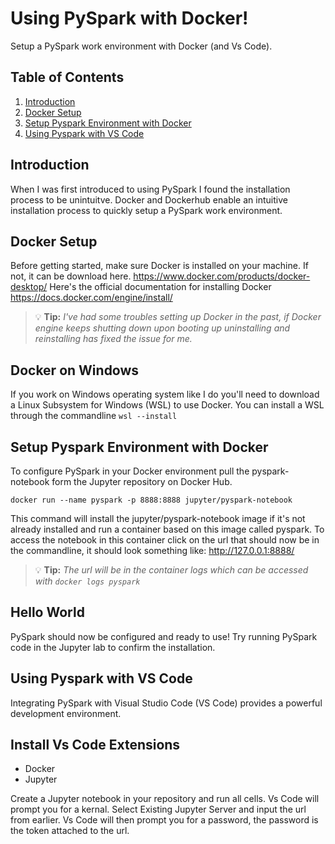 # Using PySpark with Docker!
Setup a PySpark work environment with Docker (and Vs Code).

## Table of Contents
1. [Introduction](#introduction)
2. [Docker Setup](#Docker-Setup)
3. [Setup Pyspark Environment with Docker](#Setup-Pyspark-Environment-with-Docker)
4. [Using Pyspark with VS Code](#Using-Pyspark-with-VS-Code)

## Introduction
When I was first introduced to using PySpark I found the installation process to be unintuitve. Docker and Dockerhub enable an intuitive installation process to quickly setup a PySpark work environment.

## Docker Setup
Before getting started, make sure Docker is installed on your machine. If not, it can be download here. https://www.docker.com/products/docker-desktop/
Here's the official documentation for installing Docker https://docs.docker.com/engine/install/ 
> :bulb: **Tip:** _I've had some troubles setting up Docker in the past, if Docker engine keeps shutting down upon booting up uninstalling and reinstalling has fixed the issue for me._

Docker on Windows
-----------------
If you work on Windows operating system like I do you'll need to download a Linux Subsystem for Windows (WSL) to use Docker. You can install a WSL through the commandline ```wsl --install```

## Setup Pyspark Environment with Docker
To configure PySpark in your Docker environment pull the pyspark-notebook form the Jupyter repository on Docker Hub.
```
docker run --name pyspark -p 8888:8888 jupyter/pyspark-notebook
```
This command will install the jupyter/pyspark-notebook image if it's not already installed and run a container based on this image called pyspark.
To access the notebook in this container click on the url that should now be in the commandline, it should look something like: http://127.0.0.1:8888/
> :bulb: **Tip:** _The url will be in the container logs which can be accessed with ```docker logs pyspark```_

Hello World
-----------
PySpark should now be configured and ready to use! Try running PySpark code in the Jupyter lab to confirm the installation.

## Using Pyspark with VS Code
Integrating PySpark with Visual Studio Code (VS Code) provides a powerful development environment.

Install Vs Code Extensions
--------------------------
- Docker
- Jupyter

Create a Jupyter notebook in your repository and run all cells. Vs Code will prompt you for a kernal.
Select Existing Jupyter Server and input the url from earlier.
Vs Code will then prompt you for a password, the password is the token attached to the url.




